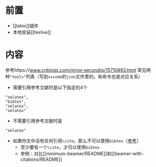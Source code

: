 # 前置
- [[latex]]插件
- 本地安装[[texlive]]
# 内容
参考https://www.cnblogs.com/minor-second/p/15710893.html
常见两种`"tools"`列表（写到`vscode`的`json`文件里的。和命令也是对应关系）
- 需要引用参考文献时是以下指定的4个
```
"xelatex",
"bibtex",
"xelatex",
"xelatex"
```
- 不需要引用参考文献时是
```
"xelatex"
```
- 如果你文中没有任何引用`\cite`，那么不可以使用`bibtex`（[参考](https://tex.stackexchange.com/questions/442519/truly-ignore-bibtex-error-no-citation-commands)）
    - 至少要有一个`\cite`，才可以使用`bibtex`
    - 举例：对比[[minimum-beamer/README]]和[[beamer-with-citations/README]]